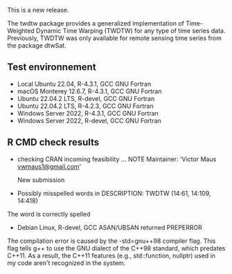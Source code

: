 This is a new release.

The twdtw package provides a generalized implementation of Time-Weighted Dynamic Time Warping (TWDTW) for any type of time series data.
Previously, TWDTW was only available for remote sensing time series from the package dtwSat.

## Test environnement

* Local Ubuntu 22.04, R-4.3.1, GCC GNU Fortran
* macOS Monterey 12.6.7, R-4.3.1, GCC GNU Fortran
* Ubuntu 22.04.2 LTS, R-devel, GCC GNU Fortran
* Ubuntu 22.04.2 LTS, R-4.2.3, GCC GNU Fortran
* Windows Server 2022, R-4.3.1, GCC GNU Fortran
* Windows Server 2022, R-devel, GCC GNU Fortran

## R CMD check results

* checking CRAN incoming feasibility ... NOTE
  Maintainer: 'Victor Maus <vwmaus1@gmail.com>'
  
  New submission

* Possibly misspelled words in DESCRIPTION: TWDTW (14:61, 14:109, 14:418)
  
The word is correctly spelled

* Debian Linux, R-devel, GCC ASAN/UBSAN returned PREPERROR

The compilation error is caused by the -std=gnu++98 compiler flag. This flag tells g++ to use the GNU dialect of the C++98 standard, which predates C++11. As a result, the C++11 features (e.g., std::function, nullptr) used in my code aren't recognized in the system.
